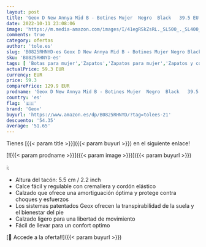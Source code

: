 ```yaml
---
layout: post
title: 'Geox D New Annya Mid B - Botines Mujer  Negro  Black   39.5 EU  Par'
date: 2022-10-11 23:08:06
image: 'https://m.media-amazon.com/images/I/41egRSkZsRL._SL500_._SL400_.jpg'
comments: true
category: ofertas
author: 'tole.es'
slug: 'B0825RHNYD-es Geox D New Annya Mid B - Botines Mujer Negro Black 39.5 EU...'
sku: 'B0825RHNYD-es'
tags: [ 'Botas para mujer','Zapatos','Zapatos para mujer','Zapatos y complementos','botines','geox','🇪🇸', ]
actualPrice: 59.3 EUR
currency: EUR
price: 59.3
comparePrice: 129.9 EUR
prodname: 'Geox D New Annya Mid B - Botines Mujer  Negro  Black   39.5 EU  Par'
country: 'es'
flag: '🇪🇸'
brand: 'Geox'
buyurl: 'https://www.amazon.es/dp/B0825RHNYD/?tag=tolees-21'
descuento: '54.35'
average: '51.65'
---
```


Tienes [{{< param title >}}]({{< param buyurl >}}) en el siguiente enlace!

[![{{< param prodname >}}]({{< param image >}})]({{< param buyurl >}})

ℹ️:

- Altura del tacón: 5.5 cm / 2.2 inch
- Calce fácil y regulable con cremallera y cordón elástico
- Calzado que ofrece una amortiguación óptima y protege contra choques y esfuerzos
- Los sistemas patentados Geox ofrecen la transpirabilidad de la suela y el bienestar del pie
- Calzado ligero para una libertad de movimiento
- Fácil de llevar para un confort optimo

[🛒 Accede a la oferta!!]({{< param buyurl >}})
